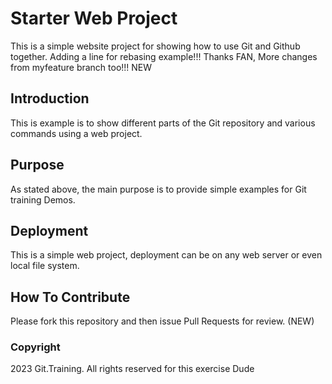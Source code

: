 # Starter Web Project

This is a simple website project for
showing how to use Git and Github together.
Adding a line for rebasing example!!! Thanks FAN,
More changes from myfeature branch too!!! NEW

## Introduction

This is example is to show different parts
of the Git repository and various commands using 
a web project. 

## Purpose

As stated above, the main purpose is to 
provide simple examples for Git training Demos.

## Deployment

This is a simple web project, deployment
can be on any web server or even local file system.

## How To Contribute

Please fork this repository and then issue Pull Requests for review. (NEW)

### Copyright

2023 Git.Training. All rights reserved for this exercise Dude 
